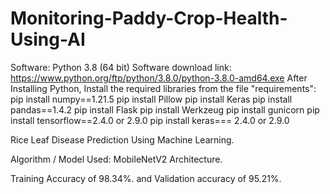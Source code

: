 # Monitoring-Paddy-Crop-Health-Using-AI

Software: Python 3.8 (64 bit) Software download link: https://www.python.org/ftp/python/3.8.0/python-3.8.0-amd64.exe After Installing Python, Install the required libraries from the file "requirements": pip install numpy==1.21.5 pip install Pillow pip install Keras pip install pandas==1.4.2 pip install Flask pip install Werkzeug pip install gunicorn pip install tensorflow==2.4.0 or 2.9.0 pip install keras=== 2.4.0 or 2.9.0

Rice Leaf Disease Prediction Using Machine Learning.

Algorithm / Model Used: MobileNetV2 Architecture.

Training Accuracy of 98.34%. and Validation accuracy of 95.21%.
